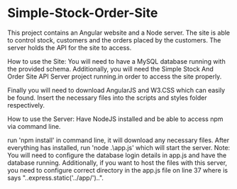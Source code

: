 # Simple-Stock-Order-Site
This project contains an Angular website and a Node server. The site is able to control stock, customers and the orders placed by the customers. The server holds the API for the site to access.

How to use the Site:
You will need to have a MySQL database running with the provided schema. Additionally, you will need the Simple Stock And Order Site API Server project running.in order to access the site properly. 

Finally you will need to download AngularJS and W3.CSS which can easily be found. Insert the necessary files into the scripts and styles folder respectively. 

How to use the Server:
Have NodeJS installed and be able to access npm via command line.

run 'npm install' in command line, it will download any necessary files.
After everything has installed, run 'node .\app.js' which will start the server.
Note: You will need to configure the database login details in app.js and have the database running. Additionally, if you want to host the files with this server, you need to configure correct directory in the app.js file on line 37 where is says "..express.static('../app/')..". 